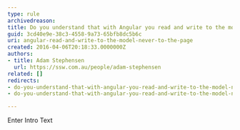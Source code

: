 ```yaml
---
type: rule
archivedreason: 
title: Do you understand that with Angular you read and write to the model... never to the page? (a.k.a. Forget about jQuery)
guid: 3cd40e9e-38c3-4558-9a73-65bfb8dc5b6c
uri: angular-read-and-write-to-the-model-never-to-the-page
created: 2016-04-06T20:18:33.0000000Z
authors:
- title: Adam Stephensen
  url: https://ssw.com.au/people/adam-stephensen
related: []
redirects:
- do-you-understand-that-with-angular-you-read-and-write-to-the-model-never-to-the-page-a-k-a-forget-about-jquery
- do-you-understand-that-with-angular-you-read-and-write-to-the-model-never-to-the-page-(a-k-a-forget-about-jquery)

---
```



Enter Intro Text
<br><excerpt class='endintro'></excerpt><br>



